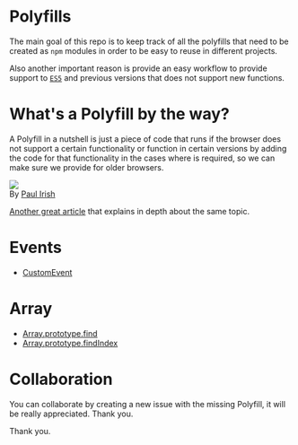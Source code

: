 # Polyfills

The main goal of this repo is to keep track of all the polyfills that
need to be created as `npm` modules in order to be easy to reuse in
different projects.  

Also another important reason is provide an easy workflow to provide
support to [`ES5`](http://www.ecma-international.org/ecma-262/5.1/#sec-10.1.1) and
previous versions that does not support new functions.

# What's a Polyfill by the way?

A Polyfill in a nutshell is just a piece of code that runs if the
browser does not support a certain functionality or function in certain
versions by adding the code for that functionality in the cases where is
required, so we can make sure we provide for older browsers.   

![](http://www.paulirish.com/i/7570.png)  
By [Paul Irish](http://www.paulirish.com/)  

[Another great article](https://remysharp.com/2010/10/08/what-is-a-polyfill) that
explains in depth about the same topic.

# Events
- [CustomEvent](https://github.com/jsPolyfill/CustomEvent)

# Array

- [Array.prototype.find](https://github.com/jsPolyfill/Array.prototype.find)
- [Array.prototype.findIndex](https://github.com/jsPolyfill/Array.prototype.findIndex)

# Collaboration

You can collaborate by creating a new issue with the missing Polyfill, it 
will be really appreciated. Thank you.

Thank you.
